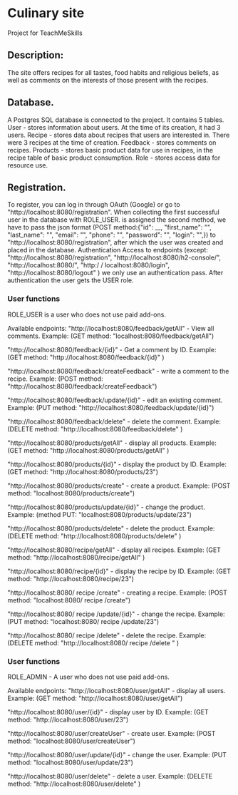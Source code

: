 # Culinary site
Project for TeachMeSkills

## Description:

The site offers recipes for all tastes, food habits and religious beliefs, as well as comments on the interests of those present with the recipes.

## Database.

A Postgres SQL database is connected to the project. It contains 5 tables. User - stores information about users. At the time of its creation, it had 3 users. Recipe - stores data about recipes that users are interested in. There were 3 recipes at the time of creation. Feedback - stores comments on recipes. Products - stores basic product data for use in recipes, in the recipe table of basic product consumption. Role - stores access data for resource use.

## Registration.

To register, you can log in through OAuth (Google) or go to "http://localhost:8080/registration". When collecting the first successful user in the database with ROLE_USER.
is assigned the second method, we have to pass the json format (POST method:{"id": __, "first_name": "", "last_name": "", "email": "", "phone": "", "password": "", "login": "",}) to "http://localhost:8080/registration", after which the user was created and placed in the database.
Authentication
Access to endpoints (except: "http://localhost:8080/registration", "http://localhost:8080/h2-console/", "http://localhost:8080/", "http:/ / localhost:8080/login", "http://localhost:8080/logout" ) we only use an authentication pass. After authentication the user gets the USER role.

### User functions

ROLE_USER is a user who does not use paid add-ons.

Available endpoints:
"http://localhost:8080/feedback/getAll" - View all comments.
Example: (GET method: "localhost:8080/feedback/getAll")

"http://localhost:8080/feedback/{id}" - Get a comment by ID.
Example: (GET method: "http://localhost:8080/feedback/{id}" )

"http://localhost:8080/feedback/createFeedback" - write a comment to the recipe.
Example: (POST method: "http://localhost:8080/feedback/createFeedback")

"http://localhost:8080/feedback/update/{id}" - edit an existing comment.
Example: (PUT method: "http://localhost:8080/feedback/update/{id}")

"http://localhost:8080/feedback/delete" - delete the comment.
Example: (DELETE method: "http://localhost:8080/feedback/delete" )

"http://localhost:8080/products/getAll" - display all products.
Example: (GET method: "http://localhost:8080/products/getAll" )

"http://localhost:8080/products/{id}" - display the product by ID.
Example: (GET method: "http://localhost:8080/products/23")

"http://localhost:8080/products/create" - create a product.
Example: (POST method: "localhost:8080/products/create")

"http://localhost:8080/products/update/{id}" - change the product.
Example: (method PUT: "localhost:8080/products/update/23")

"http://localhost:8080/products/delete" - delete the product.
Example: (DELETE method: "http://localhost:8080/products/delete" )


"http://localhost:8080/recipe/getAll" - display all recipes.
Example: (GET method: "http://localhost:8080/recipe/getAll" )

"http://localhost:8080/recipe/{id}" - display the recipe by ID.
Example: (GET method: "http://localhost:8080/recipe/23")

"http://localhost:8080/ recipe /create" - creating a recipe.
Example: (POST method: "localhost:8080/ recipe /create")

"http://localhost:8080/ recipe /update/{id}" - change the recipe.
Example: (PUT method: "localhost:8080/ recipe /update/23")

"http://localhost:8080/ recipe /delete" - delete the recipe.
Example: (DELETE method: "http://localhost:8080/ recipe /delete " )

### User functions

ROLE_ADMIN - A user who does not use paid add-ons.

Available endpoints:
"http://localhost:8080/user/getAll" - display all users.
Example: (GET method: "http://localhost:8080/user/getAll")

"http://localhost:8080/user/{id}" - display user by ID.
Example: (GET method: "http://localhost:8080/user/23")

"http://localhost:8080/user/createUser" - create user.
Example: (POST method: "localhost:8080/user/createUser")

"http://localhost:8080/user/update/{id}" - change the user.
Example: (PUT method: "localhost:8080/user/update/23")

"http://localhost:8080/user/delete" - delete a user.
Example: (DELETE method: "http://localhost:8080/user/delete" )
